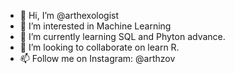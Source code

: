 - 👋 Hi, I’m @arthexologist
- 👀 I’m interested in Machine Learning
- 🌱 I’m currently learning SQL and Phyton advance.
- 💞️ I’m looking to collaborate on learn R.
- 📫 Follow me on Instagram: @arthzov

<!---
arthexologist/arthexologist is a ✨ special ✨ repository because its `README.md` (this file) appears on your GitHub profile.
You can click the Preview link to take a look at your changes.
--->
